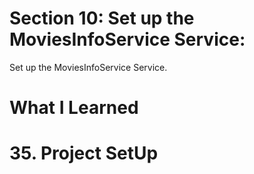 # Section 10: Set up the MoviesInfoService Service: 

Set up the MoviesInfoService Service.

# What I Learned

# 35. Project SetUp